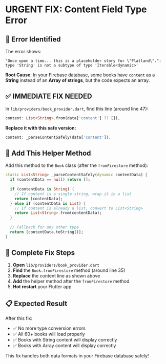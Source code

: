 # URGENT FIX: Content Field Type Error

## 🚨 **Error Identified**

The error shows:
```
"Once upon a time... this is a placeholder story for \"Flatland\".": type 'String' is not a subtype of type 'Iterable<dynamic>'
```

**Root Cause**: In your Firebase database, some books have `content` as a **String** instead of an **Array of strings**, but the code expects an array.

## ✅ **IMMEDIATE FIX NEEDED**

In `lib/providers/book_provider.dart`, find this line (around line 47):

```dart
content: List<String>.from(data['content'] ?? []),
```

**Replace it with this safe version:**

```dart
content: _parseContentSafely(data['content']),
```

## 📝 **Add This Helper Method**

Add this method to the `Book` class (after the `fromFirestore` method):

```dart
static List<String> _parseContentSafely(dynamic contentData) {
  if (contentData == null) return [];
  
  if (contentData is String) {
    // If content is a single string, wrap it in a list
    return [contentData];
  } else if (contentData is List) {
    // If content is already a list, convert to List<String>
    return List<String>.from(contentData);
  }
  
  // Fallback for any other type
  return [contentData.toString()];
}
```

## 🎯 **Complete Fix Steps**

1. **Open** `lib/providers/book_provider.dart`
2. **Find** the `Book.fromFirestore` method (around line 35)
3. **Replace** the content line as shown above
4. **Add** the helper method after the `fromFirestore` method
5. **Hot restart** your Flutter app

## 📋 **Expected Result**

After this fix:
- ✅ No more type conversion errors
- ✅ All 60+ books will load properly
- ✅ Books with String content will display correctly
- ✅ Books with Array content will display correctly

This fix handles both data formats in your Firebase database safely!

